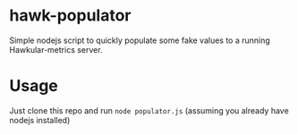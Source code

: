 # hawk-populator
Simple nodejs script to quickly populate some fake values to a running Hawkular-metrics server.

# Usage
Just clone this repo and run `node populator.js` (assuming you already have nodejs installed)
